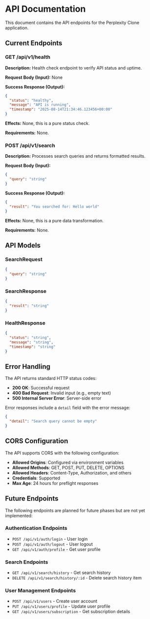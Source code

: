 # API Documentation

This document contains the API endpoints for the Perplexity Clone application.

## Current Endpoints

### GET /api/v1/health

**Description:** Health check endpoint to verify API status and uptime.

**Request Body (Input):** None

**Success Response (Output):**
```json
{
  "status": "healthy",
  "message": "API is running",
  "timestamp": "2025-08-14T21:34:46.123456+00:00"
}
```

**Effects:** None, this is a pure status check.

**Requirements:** None.

### POST /api/v1/search

**Description:** Processes search queries and returns formatted results.

**Request Body (Input):**
```json
{
  "query": "string"
}
```

**Success Response (Output):**
```json
{
  "result": "You searched for: Hello world"
}
```

**Effects:** None, this is a pure data transformation.

**Requirements:** None.

## API Models

### SearchRequest
```json
{
  "query": "string"
}
```

### SearchResponse
```json
{
  "result": "string"
}
```

### HealthResponse
```json
{
  "status": "string",
  "message": "string",
  "timestamp": "string"
}
```

## Error Handling

The API returns standard HTTP status codes:

- **200 OK**: Successful request
- **400 Bad Request**: Invalid input (e.g., empty text)
- **500 Internal Server Error**: Server-side error

Error responses include a `detail` field with the error message:

```json
{
  "detail": "Search query cannot be empty"
}
```

## CORS Configuration

The API supports CORS with the following configuration:
- **Allowed Origins**: Configured via environment variables
- **Allowed Methods**: GET, POST, PUT, DELETE, OPTIONS
- **Allowed Headers**: Content-Type, Authorization, and others
- **Credentials**: Supported
- **Max Age**: 24 hours for preflight responses

## Future Endpoints

The following endpoints are planned for future phases but are not yet implemented:

### Authentication Endpoints
- `POST /api/v1/auth/login` - User login
- `POST /api/v1/auth/logout` - User logout
- `GET /api/v1/auth/profile` - Get user profile

### Search Endpoints
- `GET /api/v1/search/history` - Get search history
- `DELETE /api/v1/search/history/:id` - Delete search history item

### User Management Endpoints
- `POST /api/v1/users` - Create user account
- `PUT /api/v1/users/profile` - Update user profile
- `GET /api/v1/users/subscription` - Get subscription details
